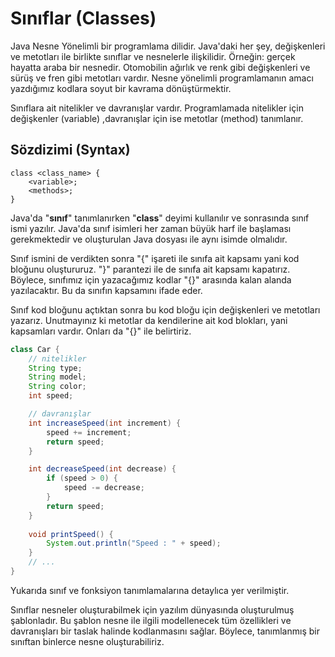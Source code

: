 # Sınıflar (Classes)

Java Nesne Yönelimli bir programlama dilidir. Java'daki her şey, değişkenleri ve metotları ile birlikte sınıflar ve nesnelerle ilişkilidir. Örneğin: gerçek hayatta araba bir nesnedir. Otomobilin ağırlık ve renk gibi değişkenleri ve sürüş ve fren gibi metotları vardır. Nesne yönelimli programlamanın amacı yazdığımız kodlara soyut bir kavrama dönüştürmektir.

Sınıflara ait nitelikler ve davranışlar vardır. Programlamada nitelikler için değişkenler (variable) ,davranışlar için ise metotlar (method) tanımlanır. 

## Sözdizimi (Syntax)

```
class <class_name> {
	<variable>;
	<methods>;
}
```

Java'da "**sınıf**" tanımlanırken "**class**" deyimi kullanılır ve sonrasında sınıf ismi yazılır. Java'da sınıf isimleri her zaman büyük harf ile başlaması gerekmektedir ve oluşturulan Java dosyası ile aynı isimde olmalıdır. 

Sınıf ismini de verdikten sonra "{" işareti ile sınıfa ait kapsamı yani kod bloğunu oluştururuz. "}" parantezi ile de sınıfa ait kapsamı kapatırız. Böylece, sınıfımız için yazacağımız kodlar "{}" arasında kalan alanda yazılacaktır. Bu da sınıfın kapsamını ifade eder.

Sınıf kod bloğunu açtıktan sonra bu kod bloğu için değişkenleri ve metotları yazarız. Unutmayınız ki metotlar da kendilerine ait kod blokları, yani kapsamları vardır. Onları da "{}" ile belirtiriz.

```java
class Car {
    // nitelikler
    String type;
    String model;
    String color;
    int speed;

    // davranışlar
    int increaseSpeed(int increment) {
        speed += increment;
        return speed;
    }

    int decreaseSpeed(int decrease) {
        if (speed > 0) {
            speed -= decrease;
        }
        return speed;
    }
    
    void printSpeed() {
        System.out.println("Speed : " + speed);
    }
    // ...
}
```

Yukarıda sınıf ve fonksiyon tanımlamalarına detaylıca yer verilmiştir.

Sınıflar nesneler oluşturabilmek için yazılım dünyasında oluşturulmuş şablonladır. Bu şablon nesne ile ilgili modellenecek tüm özellikleri ve davranışları bir taslak halinde kodlanmasını sağlar. Böylece, tanımlanmış bir sınıftan binlerce nesne oluşturabiliriz.